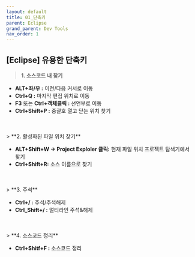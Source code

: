 ```yaml
---
layout: default
title: 01_단축키
parent: Eclipse
grand_parent: Dev Tools
nav_order: 1
---
```


## [Eclipse] 유용한 단축키  


> **1. 소스코드 내 찾기**  

- **ALT+좌/우 :** 이전/다음 커서로 이동  
- **Ctrl+Q :** 마지막 편집 위치로 이동  
- **F3** 또는 **Ctrl+객체클릭 :** 선언부로 이동  
- **Ctrl+Shift+P :** 중괄호 열고 닫는 위치 찾기  
<br/>
<br/>
> **2. 활성화된 파일 위치 찾기**  

- **ALT+Shift+W → Project Exploler 클릭:** 현재 파일 위치 프로젝트 탐색기에서 찾기  
- **Ctrl+Shift+R:** 소스 이름으로 찾기  
<br/>
<br/>
> **3. 주석**  

- **Ctrl+/ :** 주석/주석해제  
- **Ctrl_Shift+/ :** 멀티라인 주석&해제  
<br/>
<br/>
> **4. 소스코드 정리**  

- **Ctrl+Shitf+F :** 소스코드 정리  
